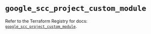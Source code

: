 # `google_scc_project_custom_module`

Refer to the Terraform Registry for docs: [`google_scc_project_custom_module`](https://registry.terraform.io/providers/hashicorp/google-beta/5.41.0/docs/resources/google_scc_project_custom_module).
